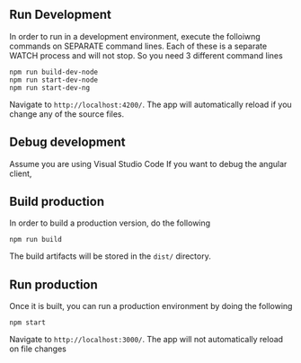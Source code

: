 ## Run Development

In order to run in a development environment, execute the folloiwng commands on SEPARATE command lines.
Each of these is a separate WATCH process and will not stop. So you need 3 different command lines

```
npm run build-dev-node
npm run start-dev-node
npm run start-dev-ng
```

Navigate to `http://localhost:4200/`. The app will automatically reload if you change any of the source files.

## Debug development

Assume you are using Visual Studio Code
If you want to debug the angular client,  

## Build production 

In order to build a production version, do the following

```
npm run build
```
The build artifacts will be stored in the `dist/` directory.


## Run production

Once it is built, you can run a production environment by doing the following

```
npm start
```

Navigate to `http://localhost:3000/`. The app will not automatically reload on file changes